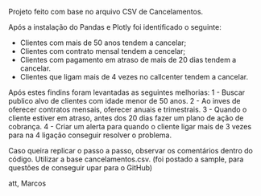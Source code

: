 Projeto feito com base no arquivo CSV de Cancelamentos.

Após a instalação do Pandas e Plotly foi identificado o seguinte:

- Clientes com mais de 50 anos tendem a cancelar;
- Clientes com contrato mensal tendem a cencelar;
- Clientes com pagamento em atraso de mais de 20 dias tendem a cancelar.
- Clientes que ligam mais de 4 vezes no callcenter tendem a cancelar.

Após estes findins foram levantadas as seguintes melhorias:
    1 - Buscar publico alvo de clientes com idade menor de 50 anos.
    2 - Ao inves de oferecer contratos mensais, oferecer anuais e trimestrais.
    3 - Quando o cliente estiver em atraso, antes dos 20 dias fazer um plano de ação de cobrança.
    4 - Criar um alerta para quando o cliente ligar mais de 3 vezes para na 4 ligação conseguir resolver o problema.


Caso queira replicar o passo a passo, observar os comentários dentro do código. Utilizar a base cancelamentos.csv. (foi postado a sample, para questões de conseguir upar para o GitHub)

att,
Marcos